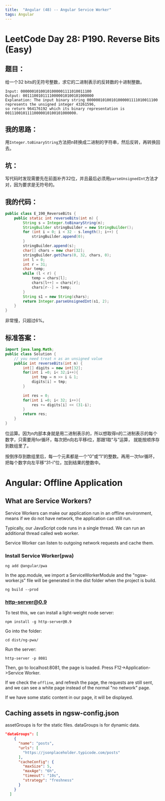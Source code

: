 ```yaml
---
title:  "Angular (48) -- Angular Service Worker"
tags: Angular
---
```


# LeetCode Day 28: P190. Reverse Bits (Easy)

## 题目：

给一个32 bits的无符号整数，求它的二进制表示的反转数的十进制整数。

```
Input: 00000010100101000001111010011100
Output: 00111001011110000010100101000000
Explanation: The input binary string 00000010100101000001111010011100 represents the unsigned integer 43261596, 
so return 964176192 which its binary representation is 00111001011110000010100101000000.
```

## 我的思路：

用`Integer.toBinaryString`方法把n转换成二进制的字符串，然后反转，再转换回去。

## 坑：

写代码时发现需要先在前面补齐32位，并且最后必须用`parseUnsignedInt`方法才对，因为要求是无符号的。

## 我的代码：

```java
public class E_190_ReverseBits {
    public static int reverseBits(int n) {
        String s = Integer.toBinaryString(n);
        StringBuilder stringBuilder = new StringBuilder();
        for (int i = 0; i < 32 - s.length(); i++) {
            stringBuilder.append(0);
        }
        stringBuilder.append(s);
        char[] chars = new char[32];
        stringBuilder.getChars(0, 32, chars, 0);
        int l = 0;
        int r = 31;
        char temp;
        while (l < r) {
            temp = chars[l];
            chars[l++] = chars[r];
            chars[r--] = temp;
        }
        String s1 = new String(chars);
        return Integer.parseUnsignedInt(s1, 2);
    }
}
```

非常慢，只超过6%。

## 标准答案：

```java
import java.lang.Math;
public class Solution {
    // you need treat n as an unsigned value
    public int reverseBits(int n) {
        int[] digits = new int[32];
        for(int i =0; i< 32;i++){
            int tmp = n >> i & 1;
            digits[i] = tmp;
        }
        
        int res = 0;
        for(int i =0; i< 32; i++){
            res += digits[i] << (31-i);
        }
        return res;
    }
}
```

位运算。因为n内部本身就是用二进制表示的，所以想取得n的二进制表示的每个数字，只需要用for循环，每次把n向右平移i位，那跟1取“与”运算，
就能按顺序存到数组里了。

按倒序存到数组里后，每一个元素都是一个“0”或“1”的整数。再用一次for循环，把每个数字向左平移“31-i”位，加到结果的整数中。

# Angular: Offline Application

## What are Service Workers?

Service Workers can make our application run in an offline environment, means if we do not have network, the
 application can still run.
 
Typically, our JavaScript code runs in a single thread. We can run an additional thread called web worker.

Service Worker can listen to outgoing network requests and cache them.

### Install Service Worker(pwa)

```shell script
ng add @angular/pwa
```

In the app.module, we import a ServiceWorkerModule and the "ngsw-worker.js" file will be generated in the dist folder
 when the project is build. 
 
 ```shell script
ng build --prod
```
### http-server@0.9

To test this, we can install a light-weight node server:

```shell script
npm install -g http-server@0.9
```

Go into the folder:

```shell script
cd dist/ng-pwa/
```

Run the server:

```shell script
http-server -p 8081
```

Then, go to localhost:8081, the page is loaded. Press F12->Application->Service Worker.

If we check the `offline`, and refresh the page, the requests are still sent, and we can see a white page instead of
 the normal "no network" page. 
 
If we have some static content in our page, it will be displayed.

## Caching assets in ngsw-config.json

assetGroups is for the static files. dataGroups is for dynamic data.

```json
"dataGroups": [
    {
      "name": "posts",
      "urls": [
        "https://jsonplaceholder.typicode.com/posts"
      ],
      "cacheConfig": {
        "maxSize": 5,
        "maxAge": "6h",
        "timeout": "10s",
        "strategy": "freshness"
      }
    }
  ]
```